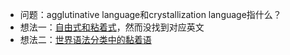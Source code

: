 * 问题：agglutinative language和crystallization language指什么？
* 想法一：[自由式和粘着式](http://xueshu.baidu.com/s?wd=paperuri:(dd2e772d4d89b44dd48c4954e366fe4d)&filter=sc_long_sign&sc_ks_para=q%3D%E5%8D%95%E9%9F%B3%E5%8A%A8%E8%AF%8D%3A%E8%87%AA%E7%94%B1%E5%BC%8F%E5%92%8C%E7%B2%98%E7%9D%80%E5%BC%8F&tn=SE_baiduxueshu_c1gjeupa&ie=utf-8&sc_us=1968290045677177473)，然而没找到对应英文
* 想法二：[世界语法分类中的黏着语](http://baike.baidu.com/view/298048.htm)
